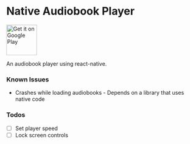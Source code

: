 Native Audiobook Player
=======================

<a href="https://play.google.com/store/apps/details?id=com.nativeaudiobookplayer">
  <img alt="Get it on Google Play"
       height="80"
       src="https://play.google.com/intl/en_us/badges/images/generic/en_badge_web_generic.png" />
</a>  

An audiobook player using react-native.

### Known Issues

* Crashes while loading audiobooks - Depends on a library that uses native code

### Todos

- [ ] Set player speed
- [ ] Lock screen controls